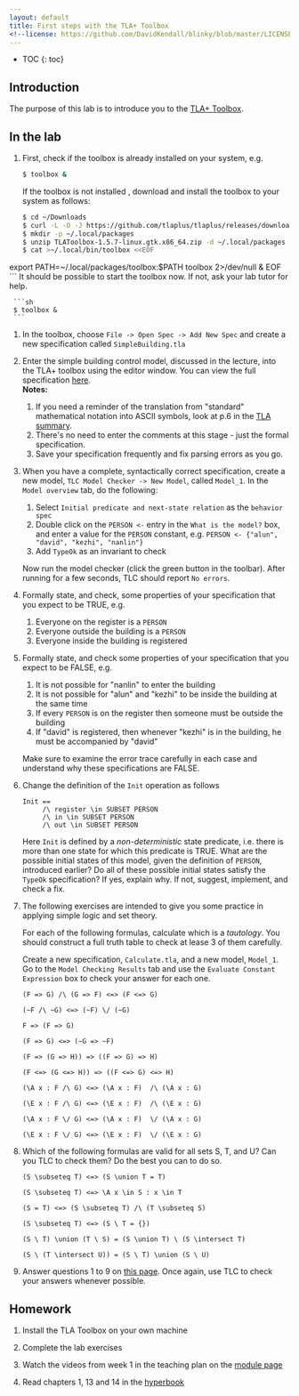 ```yaml
---
layout: default
title: First steps with the TLA+ Toolbox
<!--license: https://github.com/DavidKendall/blinky/blob/master/LICENSE-->
---
```

* TOC
{: toc}

## Introduction

The purpose of this lab is to introduce you to the [TLA+ Toolbox](https://lamport.azurewebsites.net/tla/toolbox.html).

## In the lab

1. First, check if the toolbox is already installed on your system, e.g.

     ```sh
     $ toolbox &
     ```
   If the toolbox is not installed , download and install the toolbox to your
   system as follows:

     ```sh
     $ cd ~/Downloads
     $ curl -L -O -J https://github.com/tlaplus/tlaplus/releases/download/v1.5.7/TLAToolbox-1.5.7-linux.gtk.x86_64.zip
     $ mkdir -p ~/.local/packages
     $ unzip TLAToolbox-1.5.7-linux.gtk.x86_64.zip -d ~/.local/packages
     $ cat >~/.local/bin/toolbox <<EOF
export PATH=~/.local/packages/toolbox:\$PATH
toolbox 2>/dev/null &
EOF
     ```
   It should be possible to start the toolbox now. If not, ask your lab tutor
   for help.

     ```sh
     $ toolbox &
     ```
1. In the toolbox, choose `File -> Open Spec -> Add New Spec` and create a 
   new specification called `SimpleBuilding.tla`

1. Enter the simple building control model, discussed in the lecture, into the 
   TLA+ toolbox using the editor window. You can view the full specification
   [here]({{site.baseurl}}{{site.raurl}}/specifications/SimpleBuilding.pdf).
   <br/>**Notes:**
   1. If you need a reminder of
      the translation from "standard" mathematical notation into ASCII symbols, look
      at p.6 in the [TLA summary]({{site.baseurl}}{{site.raurl}}/summary.pdf).
   1. There's no need to enter the comments at this stage - just the formal 
      specification.
   1. Save your specification frequently and fix parsing errors as you go. 

1. When you have a complete, syntactically correct specification, create a new model,
   `TLC Model Checker -> New Model`, called `Model_1`. In the 
   `Model overview` tab, do the following:
   1. Select `Initial predicate and next-state relation`
      as the `behavior spec`
   1. Double click on the `PERSON <-` entry in the `What is the model?` box,
      and enter a value for the `PERSON` constant,
      e.g. `PERSON <- {"alun", "david", "kezhi", "nanlin"}`
   1. Add `TypeOk` as an invariant to check 

   Now run the model checker (click the green button in the toolbar). After running
   for a few seconds, TLC should report `No errors`.
   
1. Formally state, and check, some properties of your specification that you
   expect to be TRUE, e.g.
   1. Everyone on the register is a `PERSON`
   1. Everyone outside the building is a `PERSON`
   1. Everyone inside the building is registered 

1. Formally state, and check some properties of
   your specification that you expect to be FALSE, e.g.
   1. It is not possible for "nanlin" to enter the building
   1. It is not possible for "alun" and "kezhi" to be inside the
      building at the same time
   1. If every `PERSON` is on the register then someone must be outside
      the building
   1. If "david" is registered, then whenever "kezhi" is in the building,
      he must be accompanied by "david"

   Make sure to examine the error trace carefully in each case and understand 
   why these specifications are FALSE.

1. Change the definition of the `Init` operation as follows

     ```
     Init ==
          /\ register \in SUBSET PERSON 
          /\ in \in SUBSET PERSON 
          /\ out \in SUBSET PERSON 
     ```
   Here `Init` is defined by a *non-deterministic* state predicate, i.e.
   there is more than one state for which this predicate is TRUE.
   What are the possible initial states of this model, given the definition
   of `PERSON`, introduced earlier? Do all of these possible initial states
   satisfy the `TypeOk` specification? If yes, explain why. If not, suggest,
   implement, and check a fix.

1. The following exercises are intended to give you some practice in
   applying simple logic and set theory.
   
   For each of the following formulas, calculate which is a *tautology*.
   You should construct a full truth table to check at lease 3 of them
   carefully.

   Create a new specification, `Calculate.tla`, and a new
   model, `Model_1`. Go to the `Model Checking Results` tab and
   use the `Evaluate Constant Expression` box to check your answer for each one. 

     ```
     (F => G) /\ (G => F) <=> (F <=> G)

     (~F /\ ~G) <=> (~F) \/ (~G)

     F => (F => G)

     (F => G) <=> (~G => ~F)

     (F => (G => H)) => ((F => G) => H) 

     (F <=> (G <=> H)) => ((F <=> G) <=> H) 

     (\A x : F /\ G) <=> (\A x : F)  /\ (\A x : G) 

     (\E x : F /\ G) <=> (\E x : F)  /\ (\E x : G) 

     (\A x : F \/ G) <=> (\A x : F)  \/ (\A x : G) 

     (\E x : F \/ G) <=> (\E x : F)  \/ (\E x : G) 
     ``` 

1. Which of the following formulas are valid for all sets S, T, and U? Can you
   TLC to check them? Do the best you can to do so.

     ```
     (S \subseteq T) <=> (S \union T = T)

     (S \subseteq T) <=> \A x \in S : x \in T

     (S = T) <=> (S \subseteq T) /\ (T \subseteq S)

     (S \subseteq T) <=> (S \ T = {})

     (S \ T) \union (T \ S) = (S \union T) \ (S \intersect T)

     (S \ (T \intersect U)) = (S \ T) \union (S \ U)
     ```

1. Answer questions 1 to 9 on [this page](http://www.cs.bham.ac.uk/research/projects/lics/tutor/chap1/questions.html).
   Once again, use TLC to check your answers whenever possible.

## Homework

1. Install the TLA Toolbox on your own machine

1. Complete the lab exercises

1. Watch the videos from week 1 in the teaching plan on the [module page]({{site.baseurl}})

1. Read chapters 1, 13 and 14 in the [hyperbook]({{site.baseurl}}{{site.raurl}}/start.pdf)


